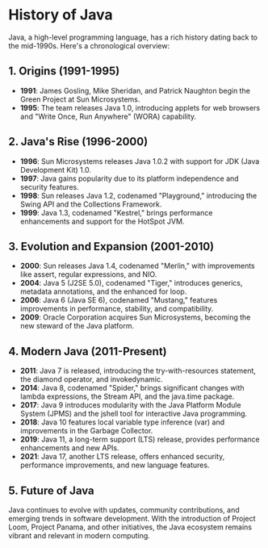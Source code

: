 # History of Java

Java, a high-level programming language, has a rich history dating back to the mid-1990s. Here's a chronological overview:

## 1. Origins (1991-1995)

- **1991**: James Gosling, Mike Sheridan, and Patrick Naughton begin the Green Project at Sun Microsystems.
- **1995**: The team releases Java 1.0, introducing applets for web browsers and "Write Once, Run Anywhere" (WORA) capability.

## 2. Java's Rise (1996-2000)

- **1996**: Sun Microsystems releases Java 1.0.2 with support for JDK (Java Development Kit) 1.0.
- **1997**: Java gains popularity due to its platform independence and security features.
- **1998**: Sun releases Java 1.2, codenamed "Playground," introducing the Swing API and the Collections Framework.
- **1999**: Java 1.3, codenamed "Kestrel," brings performance enhancements and support for the HotSpot JVM.

## 3. Evolution and Expansion (2001-2010)

- **2000**: Sun releases Java 1.4, codenamed "Merlin," with improvements like assert, regular expressions, and NIO.
- **2004**: Java 5 (J2SE 5.0), codenamed "Tiger," introduces generics, metadata annotations, and the enhanced for loop.
- **2006**: Java 6 (Java SE 6), codenamed "Mustang," features improvements in performance, stability, and compatibility.
- **2009**: Oracle Corporation acquires Sun Microsystems, becoming the new steward of the Java platform.

## 4. Modern Java (2011-Present)

- **2011**: Java 7 is released, introducing the try-with-resources statement, the diamond operator, and invokedynamic.
- **2014**: Java 8, codenamed "Spider," brings significant changes with lambda expressions, the Stream API, and the java.time package.
- **2017**: Java 9 introduces modularity with the Java Platform Module System (JPMS) and the jshell tool for interactive Java programming.
- **2018**: Java 10 features local variable type inference (var) and improvements in the Garbage Collector.
- **2019**: Java 11, a long-term support (LTS) release, provides performance enhancements and new APIs.
- **2021**: Java 17, another LTS release, offers enhanced security, performance improvements, and new language features.

## 5. Future of Java

Java continues to evolve with updates, community contributions, and emerging trends in software development. With the introduction of Project Loom, Project Panama, and other initiatives, the Java ecosystem remains vibrant and relevant in modern computing.

